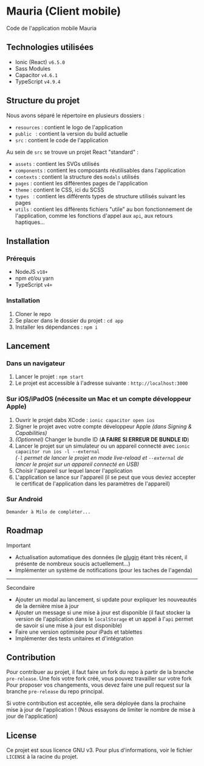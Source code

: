 # Mauria (Client mobile)
Code de l'application mobile Mauria

## Technologies utilisées

- Ionic (React) `v6.5.0`
- Sass Modules
- Capacitor `v4.6.1`
- TypeScript `v4.9.4`

## Structure du projet

Nous avons séparé le répertoire en plusieurs dossiers :
- `resources` : contient le logo de l'application
- `public ` : contient la version du build actuelle
- `src` : contient le code de l'application

Au sein de `src` se trouve un projet React "standard" :
- `assets` : contient les SVGs utilisés
- `components` : contient les composants réutilisables dans l'application
- `contexts` : contient la structure des `modals` utilisés
- `pages` : contient les différentes pages de l'application
- `theme` : contient le CSS, ici du SCSS
- `types ` : contient les différents types de structure utilisés suivant les pages
- `utils` : contient les différents fichiers "utile" au bon fonctionnement de l'application, comme les fonctions d'appel aux `api`, aux retours haptiques...


## Installation

### Prérequis

- NodeJS `v18+`
- npm *et/ou* yarn
- TypeScript `v4+`

### Installation

1. Cloner le repo
2. Se placer dans le dossier du projet : `cd app`
3. Installer les dépendances : `npm i`

## Lancement

### Dans un navigateur
1. Lancer le projet : `npm start`
2. Le projet est accessible à l'adresse suivante : `http://localhost:3000`

### Sur iOS/iPadOS (nécessite un Mac et un compte développeur Apple)
1. Ouvrir le projet dabs XCode : `ionic capacitor open ios`
2. Signer le projet avec votre compte développeur Apple *(dans Signing & Capabilities)*
3. *(Optionnel)* Changer le bundle ID (**A FAIRE SI ERREUR DE BUNDLE ID**)
4. Lancer le projet sur un simulateur ou un appareil connecté avec `ionic capacitor run ios -l --external`\
   *(`-l` permet de lancer le projet en mode live-reload et `--external` de lancer le projet sur un appareil connecté en USB)*
5. Choisir l'appareil sur lequel lancer l'application
6. L'application se lance sur l'appareil (il se peut que vous deviez accepter le certificat de l'application dans les paramètres de l'appareil)

### Sur Android
```Demander à Milo de compléter...```

## Roadmap
Important
- Actualisation automatique des données (le [plugin](https://github.com/ionic-team/capacitor-background-runner) étant très récent, il présente de nombreux soucis actuellement...)
- Implémenter un système de notifications (pour les taches de l'agenda)
--- 
Secondaire
- Ajouter un modal au lancement, si update pour expliquer les nouveautés de la dernière mise à jour
- Ajouter un message si une mise à jour est disponible (il faut stocker la version de l'application dans le `localStorage` et un appel à l'`api` permet de savoir si une mise à jour est disponible)
- Faire une version optimisée pour iPads et tablettes
- Implémenter des tests unitaires et d'intégration

## Contribution

Pour contribuer au projet, il faut faire un fork du repo à partir de la branche `pre-release`.
Une fois votre fork créé, vous pouvez travailler sur votre fork
Pour proposer vos changements, vous devez faire une pull request sur la branche `pre-release` du repo principal.

Si votre contribution est acceptée, elle sera déployée dans la prochaine mise à jour de l'application ! (Nous essayons de limiter le nombre de mise à jour de l'application)

## License
Ce projet est sous licence GNU v3. Pour plus d'informations, voir le fichier `LICENSE` à la racine du projet.
